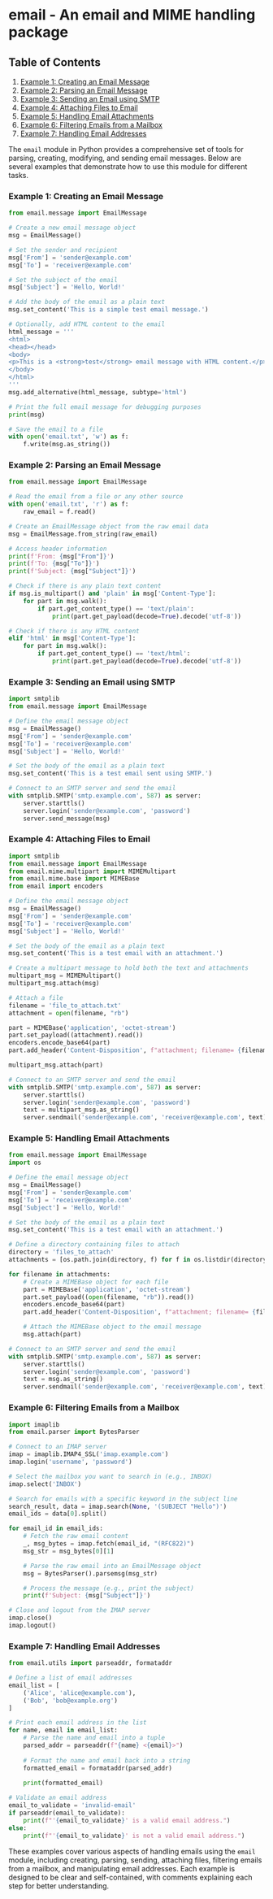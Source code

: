 # email - An email and MIME handling package
## Table of Contents

1. [Example 1: Creating an Email Message](#example-1-creating-an-email-message)
2. [Example 2: Parsing an Email Message](#example-2-parsing-an-email-message)
3. [Example 3: Sending an Email using SMTP](#example-3-sending-an-email-using-smtp)
4. [Example 4: Attaching Files to Email](#example-4-attaching-files-to-email)
5. [Example 5: Handling Email Attachments](#example-5-handling-email-attachments)
6. [Example 6: Filtering Emails from a Mailbox](#example-6-filtering-emails-from-a-mailbox)
7. [Example 7: Handling Email Addresses](#example-7-handling-email-addresses)



The `email` module in Python provides a comprehensive set of tools for parsing, creating, modifying, and sending email messages. Below are several examples that demonstrate how to use this module for different tasks.

### Example 1: Creating an Email Message

```python
from email.message import EmailMessage

# Create a new email message object
msg = EmailMessage()

# Set the sender and recipient
msg['From'] = 'sender@example.com'
msg['To'] = 'receiver@example.com'

# Set the subject of the email
msg['Subject'] = 'Hello, World!'

# Add the body of the email as a plain text
msg.set_content('This is a simple test email message.')

# Optionally, add HTML content to the email
html_message = '''
<html>
<head></head>
<body>
<p>This is a <strong>test</strong> email message with HTML content.</p>
</body>
</html>
'''
msg.add_alternative(html_message, subtype='html')

# Print the full email message for debugging purposes
print(msg)

# Save the email to a file
with open('email.txt', 'w') as f:
    f.write(msg.as_string())
```

### Example 2: Parsing an Email Message

```python
from email.message import EmailMessage

# Read the email from a file or any other source
with open('email.txt', 'r') as f:
    raw_email = f.read()

# Create an EmailMessage object from the raw email data
msg = EmailMessage.from_string(raw_email)

# Access header information
print(f'From: {msg["From"]}')
print(f'To: {msg["To"]}')
print(f'Subject: {msg["Subject"]}')

# Check if there is any plain text content
if msg.is_multipart() and 'plain' in msg['Content-Type']:
    for part in msg.walk():
        if part.get_content_type() == 'text/plain':
            print(part.get_payload(decode=True).decode('utf-8'))

# Check if there is any HTML content
elif 'html' in msg['Content-Type']:
    for part in msg.walk():
        if part.get_content_type() == 'text/html':
            print(part.get_payload(decode=True).decode('utf-8'))
```

### Example 3: Sending an Email using SMTP

```python
import smtplib
from email.message import EmailMessage

# Define the email message object
msg = EmailMessage()
msg['From'] = 'sender@example.com'
msg['To'] = 'receiver@example.com'
msg['Subject'] = 'Hello, World!'

# Set the body of the email as a plain text
msg.set_content('This is a test email sent using SMTP.')

# Connect to an SMTP server and send the email
with smtplib.SMTP('smtp.example.com', 587) as server:
    server.starttls()
    server.login('sender@example.com', 'password')
    server.send_message(msg)
```

### Example 4: Attaching Files to Email

```python
import smtplib
from email.message import EmailMessage
from email.mime.multipart import MIMEMultipart
from email.mime.base import MIMEBase
from email import encoders

# Define the email message object
msg = EmailMessage()
msg['From'] = 'sender@example.com'
msg['To'] = 'receiver@example.com'
msg['Subject'] = 'Hello, World!'

# Set the body of the email as a plain text
msg.set_content('This is a test email with an attachment.')

# Create a multipart message to hold both the text and attachments
multipart_msg = MIMEMultipart()
multipart_msg.attach(msg)

# Attach a file
filename = 'file_to_attach.txt'
attachment = open(filename, "rb")

part = MIMEBase('application', 'octet-stream')
part.set_payload((attachment).read())
encoders.encode_base64(part)
part.add_header('Content-Disposition', f"attachment; filename= {filename}")

multipart_msg.attach(part)

# Connect to an SMTP server and send the email
with smtplib.SMTP('smtp.example.com', 587) as server:
    server.starttls()
    server.login('sender@example.com', 'password')
    text = multipart_msg.as_string()
    server.sendmail('sender@example.com', 'receiver@example.com', text)
```

### Example 5: Handling Email Attachments

```python
from email.message import EmailMessage
import os

# Define the email message object
msg = EmailMessage()
msg['From'] = 'sender@example.com'
msg['To'] = 'receiver@example.com'
msg['Subject'] = 'Hello, World!'

# Set the body of the email as a plain text
msg.set_content('This is a test email with an attachment.')

# Define a directory containing files to attach
directory = 'files_to_attach'
attachments = [os.path.join(directory, f) for f in os.listdir(directory)]

for filename in attachments:
    # Create a MIMEBase object for each file
    part = MIMEBase('application', 'octet-stream')
    part.set_payload((open(filename, "rb")).read())
    encoders.encode_base64(part)
    part.add_header('Content-Disposition', f"attachment; filename= {filename}")

    # Attach the MIMEBase object to the email message
    msg.attach(part)

# Connect to an SMTP server and send the email
with smtplib.SMTP('smtp.example.com', 587) as server:
    server.starttls()
    server.login('sender@example.com', 'password')
    text = msg.as_string()
    server.sendmail('sender@example.com', 'receiver@example.com', text)
```

### Example 6: Filtering Emails from a Mailbox

```python
import imaplib
from email.parser import BytesParser

# Connect to an IMAP server
imap = imaplib.IMAP4_SSL('imap.example.com')
imap.login('username', 'password')

# Select the mailbox you want to search in (e.g., INBOX)
imap.select('INBOX')

# Search for emails with a specific keyword in the subject line
search_result, data = imap.search(None, '(SUBJECT "Hello")')
email_ids = data[0].split()

for email_id in email_ids:
    # Fetch the raw email content
    _, msg_bytes = imap.fetch(email_id, "(RFC822)")
    msg_str = msg_bytes[0][1]

    # Parse the raw email into an EmailMessage object
    msg = BytesParser().parsemsg(msg_str)

    # Process the message (e.g., print the subject)
    print(f'Subject: {msg["Subject"]}')

# Close and logout from the IMAP server
imap.close()
imap.logout()
```

### Example 7: Handling Email Addresses

```python
from email.utils import parseaddr, formataddr

# Define a list of email addresses
email_list = [
    ('Alice', 'alice@example.com'),
    ('Bob', 'bob@example.org')
]

# Print each email address in the list
for name, email in email_list:
    # Parse the name and email into a tuple
    parsed_addr = parseaddr(f"{name} <{email}>")
    
    # Format the name and email back into a string
    formatted_email = formataddr(parsed_addr)
    
    print(formatted_email)

# Validate an email address
email_to_validate = 'invalid-email'
if parseaddr(email_to_validate):
    print(f"'{email_to_validate}' is a valid email address.")
else:
    print(f"'{email_to_validate}' is not a valid email address.")
```

These examples cover various aspects of handling emails using the `email` module, including creating, parsing, sending, attaching files, filtering emails from a mailbox, and manipulating email addresses. Each example is designed to be clear and self-contained, with comments explaining each step for better understanding.
